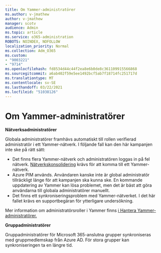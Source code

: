 ```yaml
---
title: Om Yammer-administratörer
ms.author: v-jmathew
author: v-jmathew
manager: scotv
audience: Admin
ms.topic: article
ms.service: o365-administration
ROBOTS: NOINDEX, NOFOLLOW
localization_priority: Normal
ms.collection: Adm_O365
ms.custom:
- "9003221"
- "9714"
ms.openlocfilehash: fd8534d44c44f2ea8e6b0de8c361109915566868
ms.sourcegitcommit: a6ab402f59e5ee1492bcf5ab7f18714fc251717d
ms.translationtype: MT
ms.contentlocale: sv-SE
ms.lasthandoff: 03/22/2021
ms.locfileid: "51038126"
---
```

# <a name="about-yammer-admins"></a>Om Yammer-administratörer

**Nätverksadministratörer**

Globala administratörer framhävs automatiskt till rollen verifierad administratör i ett Yammer-nätverk. I följande fall kan den här kampanjen inte ske på rätt sätt:

- Det finns flera Yammer-nätverk och administratören loggas in på fel nätverk. [Nätverkskonsolidering](https://docs.microsoft.com/yammer/configure-your-yammer-network/consolidate-multiple-yammer-networks) krävs för att komma till ett Yammer-nätverk.
- Azure PIM används. Användaren kanske inte är global administratör tillräckligt länge för att kampanjen ska kunna ske. En kommande uppdatering av Yammer kan lösa problemet, men det är bäst att göra användarna till globala administratörer manuellt.
- Det finns ett synkroniseringsproblem med Yammer-nätverket. I det här fallet krävs en supportbegäran för ytterligare undersökning.

Mer information om administratörsroller i Yammer finns [i Hantera Yammer-administratörer.](https://docs.microsoft.com/yammer/manage-yammer-users/manage-yammer-admins)

**Gruppadministratörer**

Gruppadministratörer för Microsoft 365-anslutna grupper synkroniseras med gruppmedlemskap från Azure AD. För stora grupper kan synkroniseringen ta en längre tid.

